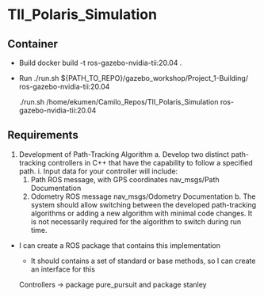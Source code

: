 # TII_Polaris_Simulation

## Container
- Build
docker build -t ros-gazebo-nvidia-tii:20.04 .

- Run
    ./run.sh ${PATH_TO_REPO}/gazebo_workshop/Project_1-Building/ ros-gazebo-nvidia-tii:20.04

    ./run.sh /home/ekumen/Camilo_Repos/TII_Polaris_Simulation ros-gazebo-nvidia-tii:20.04

## Requirements
1. Development of Path-Tracking Algorithm
  a. Develop two distinct path-tracking controllers in C++ that have the capability to follow a specified path.
    i. Input data for your controller will include:
      1. Path ROS message, with GPS coordinates nav_msgs/Path Documentation
    2. Odometry ROS message nav_msgs/Odometry Documentation
  b. The system should allow switching between the developed path-tracking algorithms or adding a new algorithm with minimal code
  changes. It is not necessarily required for the algorithm to switch during run time.

- I can create a ROS package that contains this implementation
  - It should contains a set of standard or base methods, so I can create an interface for this

  Controllers -> package pure_pursuit and package stanley